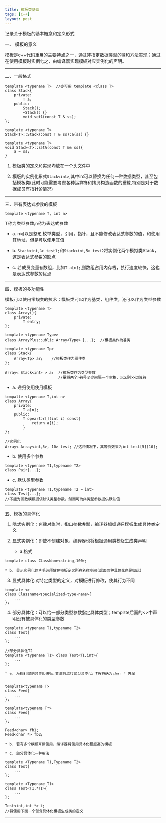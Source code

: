 ```yaml
---
title: 模板类基础
tags: [C++]
layout: post
---
```


记录关于模板的基本概念和定义形式

一、 模板的意义

模板是c++代码重用的主要特点之一，通过非指定数据类型的类和方法实现；通过在使用模板时实例化之，由编译器实现模板对应实例化的声明。

---------------

二、一般格式

```
template <typename T>  //亦可用 template <class T>
class Stack{
	private:
		T a;
	public:
		Stack();
		~Stack() {}
		void setA(const T & ss);
};

template <typename T>
Stack<T>::Stack(const T & ss):a(ss) {}

template <typename T>
void Stack<T>::setA(const T && ss){
	a = ss;
}
```

1. 模板类的定义和实现均放在一个头文件中

2. 模版的实例化形式`Stack<int>`,其中int可以替换为任何一种数据类型，甚至包括模板类(此时可能需要考虑各种运算符和拷贝构造函数的重载,特别是对于数据成员有指针的情况)

---------------

三、带有表达式参数的模板

`template <typename T, int n>`

T称为类型参数,n称为表达式参数
	
* a. n可以是整形,枚举类型，引用，指针，且不能修改表达式参数的值，和使用其地址，但是可以使用其值

* b. `Stack<int,3> test1;`和`Stack<int,5> test2`将实例化两个模拟类Stack，这是表达式参数的缺点

* c. 若成员变量有数组，比如`T a[n];`,则数组占用内存栈，执行速度较快，这也是表达式参数的优点

---------------

四、模板的多功能性

模板可以使用常规类的技术；模板类可以作为基类，组件类，还可以作为类型参数

```
template <typename T>
class Array(){
	private:
		T entry;
};

template <typename Type>
class ArrayPlus:public Array<Type> {...};  //模板类作为基类

template <typename Tp>
class Stack{
	Array<Tp> ar;    //模板类作为组件类
};

Array< Stack<int> > a;  //模板类作为类型参数
						//要将两个>符号至少间隔一个空格，以区别>>运算符
```

* a. 递归使用使用模板

```
tempalte <typename T,int n>
class Array{
	private:
		T a[n];
	public:
		T opeartor[](int i) const{
			return a[i];
		}
};

//实例化
Array< Array<int,5>, 10> test; //这种情况下，其等价效果为int test[5][10];
```

* b. 使用多个参数

```
template <typename T1,typename T2>
class Pair{...};
```

* c. 默认类型参数

```
template <typename T1,typename T2 = int>
class Test{...};
//不能为函数模板提供默认类型参数，然而可为非类型参数提供默认值
```

---------------

五、模板的具体化

1. 隐式实例化：创建对象时，指出参数类型，编译器根据通用模板生成具体类定义

2. 显式实例化：即使不创建对象，编译器也将根据通用类模板生成类声明
	
	* a.格式 

```
template class ClassName<string,100>;
```

	* b. 显示实例化的声明必须放在模板定义所在名称空间(后面两种具体化也是如此)

3. 显式具体化:对特定类型的定义，对模板进行修改，使其行为不同

```
template <>
class Classname<specialized-type-name>{
	...
};
```

4. 部分具体化：可以给一部分类型参数指定具体类型；template后面的<>中声明没有被具体化的类型参数

```
template <typename T1,typename T2>
class Test{
	...
};

//部分具体化T2
template <typename T1> class Test<T1,int>{
	...
};
```

	* a. 为指针提供具体化模板;若没有进行部分具体化，T将转换为char * 类型

```

template<typename T>
class Feed{
	...
};
              
template<typename T*>
class Feed{
	...             
};
      
Feed<char> fb1;
Feed<char *> fb2;
```

	* b. 若有多个模板可供使用，编译器将使用具体化程度高的模板

	* c. 部分具体化一种用法

```
template <Typename T1,Typename T2>
class Test{
	...
};

template <Typename T1>
class Test<T1,*T1>{
	...
};

Test<int,int *> t;
//将使用下面一个部分具体化模板生成类的定义
```

----------------